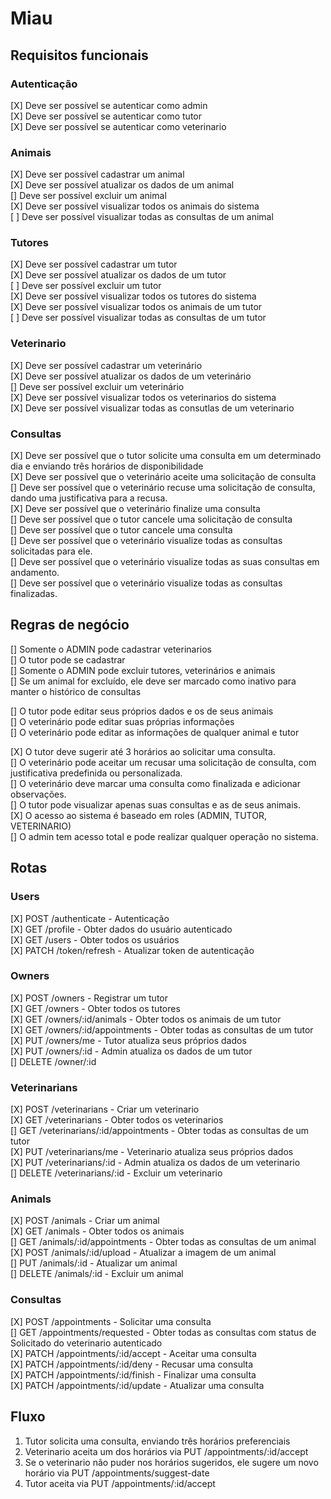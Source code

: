 # Miau

## Requisitos funcionais
### Autenticação
[X] Deve ser possível se autenticar como admin</br>
[X] Deve ser possível se autenticar como tutor</br>
[X] Deve ser possível se autenticar como veterinario</br>

### Animais
[X] Deve ser possível cadastrar um animal</br>
[X] Deve ser possível atualizar os dados de um animal</br>
[] Deve ser possível excluir um animal</br>
[X] Deve ser possível visualizar todos os animais do sistema</br>
[ ] Deve ser possível visualizar todas as consultas de um animal </br> 

### Tutores
[X] Deve ser possível cadastrar um tutor</br>
[X] Deve ser possível atualizar os dados de um tutor</br>
[ ] Deve ser possível excluir um tutor</br>
[X] Deve ser possível visualizar todos os tutores do sistema</br>
[X] Deve ser possível visualizar todos os animais de um tutor</br>
[ ] Deve ser possível visualizar todas as consultas de um tutor</br> 

### Veterinario
[X] Deve ser possível cadastrar um veterinário</br>
[X] Deve ser possível atualizar os dados de um veterinário</br>
[] Deve ser possível excluir um veterinário</br>
[X] Deve ser possível visualizar todos os veterinarios do sistema</br>
[X] Deve ser possível visualizar todas as consutlas de um veterinario</br>

### Consultas
[X] Deve ser possível que o tutor solicite uma consulta em um determinado dia e enviando três horários de disponibilidade</br>
[X] Deve ser possível que o veterinário aceite uma solicitação de consulta</br>
[] Deve ser possível que o veterinário recuse uma solicitação de consulta, dando uma justificativa para a recusa.</br>
[X] Deve ser possível que o veterinário finalize uma consulta</br>
[] Deve ser possível que o tutor cancele uma solicitação de consulta</br>
[] Deve ser possível que o tutor cancele uma consulta</br>
[] Deve ser possível que o veterinário visualize todas as consultas solicitadas para ele.</br>
[] Deve ser possível que o veterinário visualize todas as suas consultas em andamento.</br>
[] Deve ser possível que o veterinário visualize todas as consultas finalizadas.</br>

## Regras de negócio
[] Somente o ADMIN pode cadastrar veterinarios</br>
[] O tutor pode se cadastrar</br>
[] Somente o ADMIN pode excluir tutores, veterinários e animais</br>
[] Se um animal for excluído, ele deve ser marcado como inativo para manter o histórico de consultas

[] O tutor pode editar seus próprios dados e os de seus animais</br>
[] O veterinário pode editar suas próprias informações</br>
[] O veterinário pode editar as informações de qualquer animal e tutor</br>

[X] O tutor deve sugerir até 3 horários ao solicitar uma consulta.</br>
[] O veterinário pode aceitar um recusar uma solicitação de consulta, com justificativa predefinida ou personalizada.</br>
[] O veterinário deve marcar uma consulta como finalizada e adicionar observações.</br>
[] O tutor pode visualizar apenas suas consultas e as de seus animais.</br>
[X] O acesso ao sistema é baseado em roles (ADMIN, TUTOR, VETERINARIO)</br>
[] O admin tem acesso total e pode realizar qualquer operação no sistema.</br>

## Rotas
### Users
[X] POST /authenticate - Autenticação</br>
[X] GET /profile - Obter dados do usuário autenticado</br>
[X] GET /users - Obter todos os usuários</br>
[X] PATCH /token/refresh - Atualizar token de autenticação</br>

### Owners
[X] POST /owners - Registrar um tutor</br>
[X] GET /owners - Obter todos os tutores</br>
[X] GET /owners/:id/animals - Obter todos os animais de um tutor</br>
[X] GET /owners/:id/appointments - Obter todas as consultas de um tutor</br>
[X] PUT /owners/me - Tutor atualiza seus próprios dados</br>
[X] PUT /owners/:id - Admin atualiza os dados de um tutor</br>
[] DELETE /owner/:id</br>

### Veterinarians
[X] POST /veterinarians - Criar um veterinario</br>
[X] GET /veterinarians - Obter todos os veterinarios</br>
[] GET /veterinarians/:id/appointments - Obter todas as consultas de um tutor</br>
[X] PUT /veterinarians/me - Veterinario atualiza seus próprios dados</br>
[X] PUT /veterinarians/:id - Admin atualiza os dados de um veterinario</br>
[] DELETE /veterinarians/:id - Excluir um veterinario</br>

### Animals
[X] POST /animals - Criar um animal</br>
[X] GET /animals - Obter todos os animais</br>
[] GET /animals/:id/appointments - Obter todas as consultas de um animal</br>
[X] POST /animals/:id/upload - Atualizar a imagem de um animal</br>
[] PUT /animals/:id - Atualizar um animal</br>
[] DELETE /animals/:id - Excluir um animal</br>

### Consultas
[X] POST /appointments - Solicitar uma consulta</br>
[] GET /appointments/requested - Obter todas as consultas com status de Solicitado do veterinario autenticado</br>
[X] PATCH /appointments/:id/accept - Aceitar uma consulta</br>
[X] PATCH /appointments/:id/deny - Recusar uma consulta</br>
[X] PATCH /appointments/:id/finish - Finalizar uma consulta</br>
[X] PATCH /appointments/:id/update - Atualizar uma consulta</br>

## Fluxo
1. Tutor solicita uma consulta, enviando três horários preferenciais
2. Veterinario aceita um dos horários via PUT /appointments/:id/accept
3. Se o veterinario não puder nos horários sugeridos, ele sugere um novo horário via PUT /appointments/suggest-date
4. Tutor aceita via PUT /appointments/:id/accept
